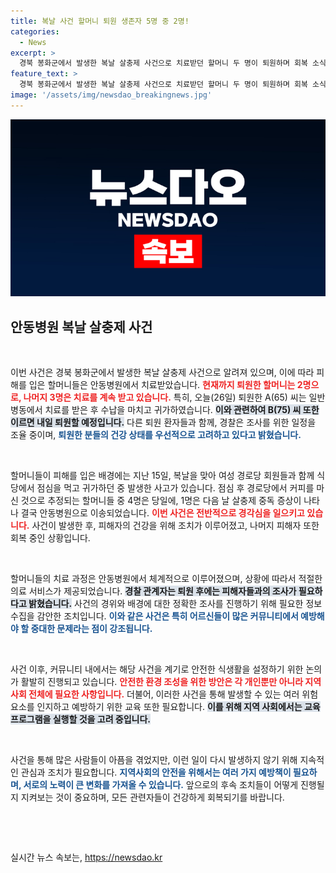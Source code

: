 ```yaml
---
title: 복날 사건 할머니 퇴원 생존자 5명 중 2명!
categories:
  - News
excerpt: >
  경북 봉화군에서 발생한 복날 살충제 사건으로 치료받던 할머니 두 명이 퇴원하며 회복 소식을 전했습니다. 퇴원한 이들은 조사 일정 조율 중, 추가 퇴원도 기대됩니다. 사건의 전말을 파헤쳐 보세요!
feature_text: >
  경북 봉화군에서 발생한 복날 살충제 사건으로 치료받던 할머니 두 명이 퇴원하며 회복 소식을 전했습니다. 퇴원한 이들은 조사 일정 조율 중, 추가 퇴원도 기대됩니다. 사건의 전말을 파헤쳐 보세요!
image: '/assets/img/newsdao_breakingnews.jpg'
---
```


<p><img src="/assets/img/newsdao_breakingnews.jpg" alt="koreaapp 속보" /></p>

<h2 data-ke-size="size26">안동병원 복날 살충제 사건</h2> 

<p data-ke-size="size16">&nbsp;</p>

<p>이번 사건은 경북 봉화군에서 발생한 복날 살충제 사건으로 알려져 있으며, 이에 따라 피해를 입은 할머니들은 안동병원에서 치료받았습니다. <b><span style="color: #ee2323;">현재까지 퇴원한 할머니는 2명으로, 나머지 3명은 치료를 계속 받고 있습니다.</span></b> 특히, 오늘(26일) 퇴원한 A(65) 씨는 일반병동에서 치료를 받은 후 수납을 마치고 귀가하였습니다. <b><span style="background-color: #21538527;">이와 관련하여 B(75) 씨 또한 이르면 내일 퇴원할 예정입니다.</span></b> 다른 퇴원 환자들과 함께, 경찰은 조사를 위한 일정을 조율 중이며, <b><span style="color: #1a5490;">퇴원한 분들의 건강 상태를 우선적으로 고려하고 있다고 밝혔습니다.</span></b> </p>

<p data-ke-size="size16">&nbsp;</p>

<p>할머니들이 피해를 입은 배경에는 지난 15일, 복날을 맞아 여성 경로당 회원들과 함께 식당에서 점심을 먹고 귀가하던 중 발생한 사고가 있습니다. 점심 후 경로당에서 커피를 마신 것으로 추정되는 할머니들 중 4명은 당일에, 1명은 다음 날 살충제 중독 증상이 나타나 결국 안동병원으로 이송되었습니다. <b><span style="color: #ee2323;">이번 사건은 전반적으로 경각심을 일으키고 있습니다.</span></b> 사건이 발생한 후, 피해자의 건강을 위해 조치가 이루어졌고, 나머지 피해자 또한 회복 중인 상황입니다.</p>

<p data-ke-size="size16">&nbsp;</p>

<p>할머니들의 치료 과정은 안동병원에서 체계적으로 이루어졌으며, 상황에 따라서 적절한 의료 서비스가 제공되었습니다. <b><span style="background-color: #21538527;">경찰 관계자는 퇴원 후에는 피해자들과의 조사가 필요하다고 밝혔습니다.</span></b> 사건의 경위와 배경에 대한 정확한 조사를 진행하기 위해 필요한 정보 수집을 감안한 조치입니다. <b><span style="color: #1a5490;">이와 같은 사건은 특히 어르신들이 많은 커뮤니티에서 예방해야 할 중대한 문제라는 점이 강조됩니다.</span></b> </p>

<p data-ke-size="size16">&nbsp;</p>

<p>사건 이후, 커뮤니티 내에서는 해당 사건을 계기로 안전한 식생활을 설정하기 위한 논의가 활발히 진행되고 있습니다. <b><span style="color: #ee2323;">안전한 환경 조성을 위한 방안은 각 개인뿐만 아니라 지역 사회 전체에 필요한 사항입니다.</span></b> 더불어, 이러한 사건을 통해 발생할 수 있는 여러 위험 요소를 인지하고 예방하기 위한 교육 또한 필요합니다. <b><span style="background-color: #21538527;">이를 위해 지역 사회에서는 교육 프로그램을 실행할 것을 고려 중입니다.</span></b></p>

<p data-ke-size="size16">&nbsp;</p>

<p>사건을 통해 많은 사람들이 아픔을 겪었지만, 이런 일이 다시 발생하지 않기 위해 지속적인 관심과 조치가 필요합니다. <b><span style="color: #1a5490;">지역사회의 안전을 위해서는 여러 가지 예방책이 필요하며, 서로의 노력이 큰 변화를 가져올 수 있습니다.</span></b> 앞으로의 후속 조치들이 어떻게 진행될지 지켜보는 것이 중요하며, 모든 관련자들이 건강하게 회복되기를 바랍니다. </p>

<p data-ke-size="size16">&nbsp;</p>

<p data-ke-size="size16">&nbsp;</p> 
실시간 뉴스 속보는, <a href="https://newsdao.kr" rel="dofollow">https://newsdao.kr</a>


